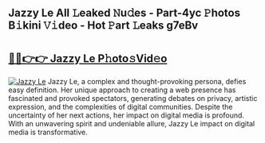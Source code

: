 ## Jazzy Le All 𝙻eaked 𝙽u𝚍es - Part-4yc 𝙿hotos B𝚒kini 𝚅𝚒deo - Hot 𝙿art 𝙻eaks g7eBv

# <h2><a href="http://ld1cjul.urlbe.top/?page=Jazzy+Le">🔗🔗👉👉 Jazzy Le P𝚑oto𝚜Vid𝚎o</a></h2>

[![Jazzy Le](https://i.imgur.com/eBuTRDB.gif)](http://ld1cjul.urlbe.top/?page=Jazzy+Le)
Jazzy Le, a complex and thought-provoking persona, defies easy definition. Her unique approach to creating a web presence has fascinated and provoked spectators, generating debates on privacy, artistic expression, and the complexities of digital communities. Despite the uncertainty of her next actions, her impact on digital media is profound. With an unwavering spirit and undeniable allure, Jazzy Le impact on digital media is transformative.
